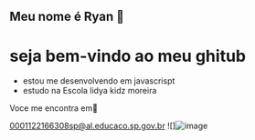 ## Meu nome é Ryan 💙
# seja bem-vindo ao meu ghitub
-  estou me desenvolvendo em javascrispt
-  estudo na Escola lidya kidz moreira

Voce me encontra em📧

 0001122166308sp@al.educaco.sp.gov.br
![]![image](https://github.com/user-attachments/assets/ca5a0aa1-9757-441b-8994-0633d03caf4f)


 
